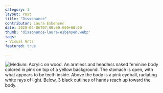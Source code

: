 ```yaml
---
category: 1
layout: Post
title: "Dissonance"
contributor: Laura Esbensen
date: 2020-04-06T07:00:00.000+00:00
thumb: "dissonance-laura-esbensen.webp"
tags: 
- Visual Arts
featured: true

---
```

<div class="center">
    <img src="{{ site.baseurl }}/uploads/1/dissonance-laura-esbensen.jpg" 
        alt="Medium: Acrylic on wood. An armless and headless naked feminine body colored in pink on top of a yellow background. The stomach is open, with what appears to be teeth inside. Above the body is a pink eyeball, radiating white rays of light. Below, 3 black outlines of hands reach up toward the body."
        class="w450">
</div>